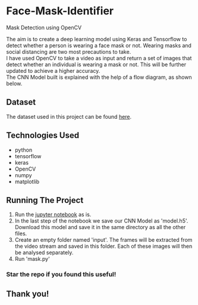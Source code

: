# Face-Mask-Identifier
Mask Detection using OpenCV

The aim is to create a deep learning model using Keras and Tensorflow to detect whether a person is wearing a face mask or not. Wearing masks and social distancing are two most precautions to take.  
I have used OpenCV to take a video as input and return a set of images that detect whether an individual is wearing a mask or not. This will be further updated to achieve a higher accuracy.  
The CNN Model built is explained with the help of a flow diagram, as shown below.  

## Dataset
The dataset used in this project can be found [here](https://www.kaggle.com/prithwirajmitra/covid-face-mask-detection-dataset). 

## Technologies Used 
* python
* tensorflow
* keras
* OpenCV
* numpy 
* matplotlib

## Running The Project
1) Run the [jupyter notebook](https://github.com/taarusshwd/Face-Mask-Identifier/blob/main/COVID_Mask_Detection.ipynb) as is. 
2) In the last step of the notebook we save our CNN Model as 'model.h5'. Download this model and save it in the same directory as all the other files. 
3) Create an empty folder named 'input'. The frames will be extracted from the video stream and saved in this folder. Each of these images will then be analysed separately. 
4) Run 'mask.py'

### Star the repo if you found this useful! 

## Thank you!
